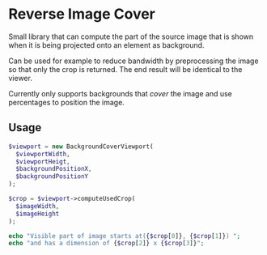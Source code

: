 # Reverse Image Cover

Small library that can compute the part of the source image that is shown when it is being projected onto an element as background.

Can be used for example to reduce bandwidth by preprocessing the image so that only the crop is returned. The end result will be identical to the viewer.

Currently only supports backgrounds that _cover_ the image and use percentages to position the image.

## Usage

```php
$viewport = new BackgroundCoverViewport(
  $viewportWidth,
  $viewportHeigt,
  $backgroundPositionX,
  $backgroundPositionY
);

$crop = $viewport->computeUsedCrop(
  $imageWidth,
  $imageHeight
);

echo "Visible part of image starts at({$crop[0]}, {$crop[1]}) ";
echo "and has a dimension of {$crop[2]} x {$crop[3]}";
```
